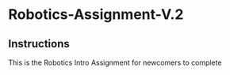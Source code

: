# Robotics-Assignment-V.2

## Instructions 
This is the Robotics Intro Assignment for newcomers to complete
